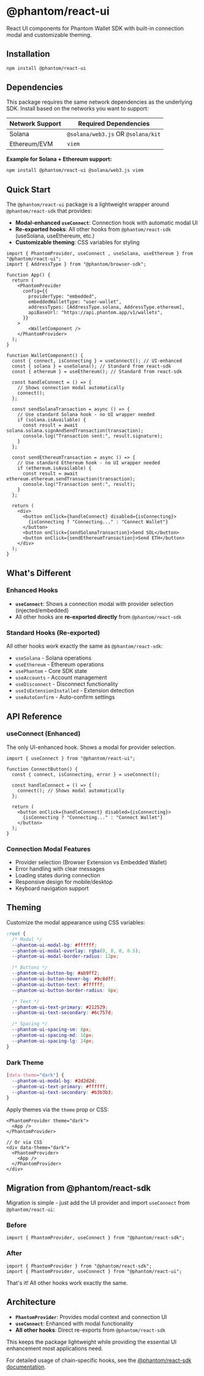 # @phantom/react-ui

React UI components for Phantom Wallet SDK with built-in connection modal and customizable theming.

## Installation

```bash
npm install @phantom/react-ui
```

## Dependencies

This package requires the same network dependencies as the underlying SDK. Install based on the networks you want to support:

| Network Support | Required Dependencies              |
| --------------- | ---------------------------------- |
| Solana          | `@solana/web3.js` OR `@solana/kit` |
| Ethereum/EVM    | `viem`                             |

**Example for Solana + Ethereum support:**

```bash
npm install @phantom/react-ui @solana/web3.js viem
```

## Quick Start

The `@phantom/react-ui` package is a lightweight wrapper around `@phantom/react-sdk` that provides:

- **Modal-enhanced `useConnect`**: Connection hook with automatic modal UI
- **Re-exported hooks**: All other hooks from `@phantom/react-sdk` (useSolana, useEthereum, etc.)
- **Customizable theming**: CSS variables for styling

```tsx
import { PhantomProvider, useConnect , useSolana, useEthereum } from "@phantom/react-ui";
import { AddressType } from "@phantom/browser-sdk";

function App() {
  return (
    <PhantomProvider
      config={{
        providerType: "embedded",
        embeddedWalletType: "user-wallet",
        addressTypes: [AddressType.solana, AddressType.ethereum],
        apiBaseUrl: "https://api.phantom.app/v1/wallets",
      }}
    >
        <WalletComponent />
    </PhantomProvider>
  );
}

function WalletComponent() {
  const { connect, isConnecting } = useConnect(); // UI-enhanced
  const { solana } = useSolana(); // Standard from react-sdk
  const { ethereum } = useEthereum(); // Standard from react-sdk

  const handleConnect = () => {
    // Shows connection modal automatically
    connect();
  };

  const sendSolanaTransaction = async () => {
    // Use standard Solana hook - no UI wrapper needed
    if (solana.isAvailable) {
      const result = await solana.solana.signAndSendTransaction(transaction);
      console.log("Transaction sent:", result.signature);
    }
  };

  const sendEthereumTransaction = async () => {
    // Use standard Ethereum hook - no UI wrapper needed
    if (ethereum.isAvailable) {
      const result = await ethereum.ethereum.sendTransaction(transaction);
      console.log("Transaction sent:", result);
    }
  };

  return (
    <div>
      <button onClick={handleConnect} disabled={isConnecting}>
        {isConnecting ? "Connecting..." : "Connect Wallet"}
      </button>
      <button onClick={sendSolanaTransaction}>Send SOL</button>
      <button onClick={sendEthereumTransaction}>Send ETH</button>
    </div>
  );
}
```

## What's Different

### Enhanced Hooks

- **`useConnect`**: Shows a connection modal with provider selection (injected/embedded)
- All other hooks are **re-exported directly** from `@phantom/react-sdk`

### Standard Hooks (Re-exported)

All other hooks work exactly the same as `@phantom/react-sdk`:

- `useSolana` - Solana operations
- `useEthereum` - Ethereum operations
- `usePhantom` - Core SDK state
- `useAccounts` - Account management
- `useDisconnect` - Disconnect functionality
- `useIsExtensionInstalled` - Extension detection
- `useAutoConfirm` - Auto-confirm settings

## API Reference

### useConnect (Enhanced)

The only UI-enhanced hook. Shows a modal for provider selection.

```tsx
import { useConnect } from "@phantom/react-ui";

function ConnectButton() {
  const { connect, isConnecting, error } = useConnect();

  const handleConnect = () => {
    connect(); // Shows modal automatically
  };

  return (
    <button onClick={handleConnect} disabled={isConnecting}>
      {isConnecting ? "Connecting..." : "Connect Wallet"}
    </button>
  );
}
```

### Connection Modal Features

- Provider selection (Browser Extension vs Embedded Wallet)
- Error handling with clear messages
- Loading states during connection
- Responsive design for mobile/desktop
- Keyboard navigation support

## Theming

Customize the modal appearance using CSS variables:

```css
:root {
  /* Modal */
  --phantom-ui-modal-bg: #ffffff;
  --phantom-ui-modal-overlay: rgba(0, 0, 0, 0.5);
  --phantom-ui-modal-border-radius: 12px;

  /* Buttons */
  --phantom-ui-button-bg: #ab9ff2;
  --phantom-ui-button-hover-bg: #9c8dff;
  --phantom-ui-button-text: #ffffff;
  --phantom-ui-button-border-radius: 8px;

  /* Text */
  --phantom-ui-text-primary: #212529;
  --phantom-ui-text-secondary: #6c757d;

  /* Spacing */
  --phantom-ui-spacing-sm: 8px;
  --phantom-ui-spacing-md: 16px;
  --phantom-ui-spacing-lg: 24px;
}
```

### Dark Theme

```css
[data-theme="dark"] {
  --phantom-ui-modal-bg: #2d2d2d;
  --phantom-ui-text-primary: #ffffff;
  --phantom-ui-text-secondary: #b3b3b3;
}
```

Apply themes via the `theme` prop or CSS:

```tsx
<PhantomProvider theme="dark">
  <App />
</PhantomProvider>

// Or via CSS
<div data-theme="dark">
  <PhantomProvider>
    <App />
  </PhantomProvider>
</div>
```

## Migration from @phantom/react-sdk

Migration is simple - just add the UI provider and import `useConnect` from `@phantom/react-ui`:

### Before

```tsx
import { PhantomProvider, useConnect } from "@phantom/react-sdk";
```

### After

```tsx
import { PhantomProvider } from "@phantom/react-sdk";
import { PhantomProvider, useConnect } from "@phantom/react-ui";
```

That's it! All other hooks work exactly the same.

## Architecture

- **`PhantomProvider`**: Provides modal context and connection UI
- **`useConnect`**: Enhanced with modal functionality
- **All other hooks**: Direct re-exports from `@phantom/react-sdk`

This keeps the package lightweight while providing the essential UI enhancement most applications need.

For detailed usage of chain-specific hooks, see the [@phantom/react-sdk documentation](../react-sdk/README.md).
